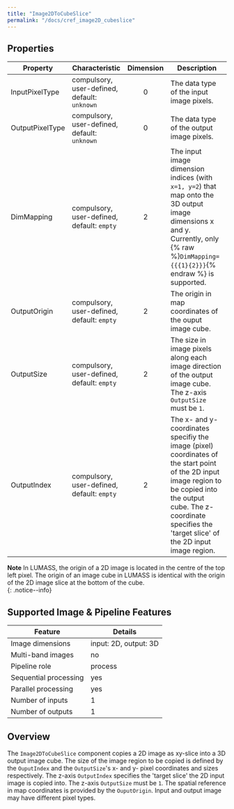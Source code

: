 ```yaml
---
title: "Image2DToCubeSlice"
permalink: "/docs/cref_image2D_cubeslice"
--- 
```

<link rel="shortcut icon" type="image/x-icon" href="../LUMASS_icon_64.ico">

## Properties

 Property | Characteristic | Dimension | Description 
----------|----------------|:-----------:|-------------
InputPixelType | compulsory,<br>user-defined, default: `unknown` | 0 | The data type of the input image pixels.
OutputPixelType | compulsory,<br>user-defined, default: `unknown` | 0 | The data type of the output image pixels.
DimMapping | compulsory,<br>user-defined, default: `empty` | 2 | The input image dimension indices (with `x=1, y=2`) that map onto the 3D output image dimensions x and y. Currently, only {% raw %}`DimMapping={{{1}{2}}}`{% endraw %} is supported.
OutputOrigin | compulsory,<br>user-defined, default: `empty` | 2 | The origin in map coordinates of the ouput image cube.
OutputSize | compulsory,<br>user-defined, default: `empty` | 2 | The size in image pixels along each image direction of the output image cube. The z-axis `OutputSize` must be `1`.
OutputIndex | compulsory,<br>user-defined, default: `empty` | 2 | The x- and y-coordinates specifiy the image (pixel) coordinates of the start point of the 2D input image region to be copied into the output cube. The z-coordinate specifies the 'target slice' of the 2D input image region.

**Note** In LUMASS, the origin of a 2D image is located in the centre of the top left pixel. The origin of an image cube in LUMASS is identical with the origin of the 2D image slice at the bottom of the cube.  
{: .notice--info} 
  
## Supported Image & Pipeline Features

Feature | Details 
---------------|---------------
Image dimensions | input: 2D, output: 3D
Multi-band images | no
Pipeline role | process
Sequential processing | yes
Parallel processing | yes
Number of inputs | 1
Number of outputs | 1

## Overview

The `Image2DToCubeSlice` component copies a 2D image as xy-slice into a 3D output image cube. The size of the image region to be copied is defined by the `OuputIndex` and the `OutputSize`'s x- and y- pixel coordinates and sizes respectively. The z-axis `OutputIndex` specifies the 'target slice' the 2D input image is copied into. The z-axis `OutputSize` must be `1`. The spatial reference in map coordinates is provided by the `OuputOrigin`. Input and output image may have different pixel types.